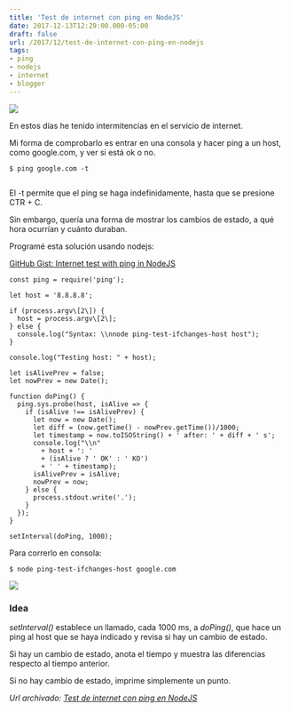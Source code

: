 ```yaml
---
title: 'Test de internet con ping en NodeJS'
date: 2017-12-13T12:29:00.000-05:00
draft: false
url: /2017/12/test-de-internet-con-ping-en-nodejs
tags: 
- ping
- nodejs
- internet
- blogger
---
```


[![](https://4.bp.blogspot.com/-kwC-zmPAsUU/WjFjQaCxE3I/AAAAAAAALQQ/bT24eeffRrEU7Ri-iWUjFKNpHIu4tHv1wCLcBGAs/s200/Ping-Tester-Pro-Full-9.52-for-APK-android-and-windows-300x300.jpg)](https://4.bp.blogspot.com/-kwC-zmPAsUU/WjFjQaCxE3I/AAAAAAAALQQ/bT24eeffRrEU7Ri-iWUjFKNpHIu4tHv1wCLcBGAs/s1600/Ping-Tester-Pro-Full-9.52-for-APK-android-and-windows-300x300.jpg)

  
En estos días he tenido intermitencias en el servicio de internet.  
  
Mi forma de comprobarlo es entrar en una consola y hacer ping a un host, como google.com, y ver si está ok o no.  
  
```
$ ping google.com -t  
  

```  
El -t permite que el ping se haga indefinidamente, hasta que se presione CTR + C.  
  
Sin embargo, quería una forma de mostrar los cambios de estado, a qué hora ocurrían y cuánto duraban.  
  
Programé esta solución usando nodejs:  
  
[GitHub Gist: Internet test with ping in NodeJS](https://gist.github.com/akobashikawa/1e6d906bc9d44f630206994874ab2fd4)  
  
```
const ping = require('ping');  
  
let host = '8.8.8.8';  
  
if (process.argv\[2\]) {  
  host = process.argv\[2\];  
} else {  
  console.log("Syntax: \\nnode ping-test-ifchanges-host host");  
}  
  
console.log("Testing host: " + host);  
  
let isAlivePrev = false;  
let nowPrev = new Date();  
  
function doPing() {  
  ping.sys.probe(host, isAlive => {  
    if (isAlive !== isAlivePrev) {  
      let now = new Date();  
      let diff = (now.getTime() - nowPrev.getTime())/1000;  
      let timestamp = now.toISOString() + ' after: ' + diff + ' s';  
      console.log("\\n"   
        + host + ': '   
        + (isAlive ? ' OK' : ' KO')   
        + ' ' + timestamp);  
      isAlivePrev = isAlive;  
      nowPrev = now;  
    } else {  
      process.stdout.write('.');  
    }  
  });  
}  
  
setInterval(doPing, 1000);  

```  
Para correrlo en consola:  
  
```
$ node ping-test-ifchanges-host google.com
```

  

[![](https://1.bp.blogspot.com/-PKqBxakWlZg/WjFpxkmJJhI/AAAAAAAALQg/5Ixn6sZh-dwnPeqz__9Xku4b-Bz9bGyjwCLcBGAs/s320/Screenshot%2B2017-12-13%2B12.51.42.png)](https://1.bp.blogspot.com/-PKqBxakWlZg/WjFpxkmJJhI/AAAAAAAALQg/5Ixn6sZh-dwnPeqz__9Xku4b-Bz9bGyjwCLcBGAs/s1600/Screenshot%2B2017-12-13%2B12.51.42.png)

### Idea

_setInterval()_ establece un llamado, cada 1000 ms, a _doPing()_, que hace un ping al host que se haya indicado y revisa si hay un cambio de estado.

  

Si hay un cambio de estado, anota el tiempo y muestra las diferencias respecto al tiempo anterior.

  

Si no hay cambio de estado, imprime simplemente un punto.

_*Url archivado: [Test de internet con ping en NodeJS](https://akcdev.blogspot.com/2017/12/test-de-internet-con-ping-en-nodejs.html)*_

